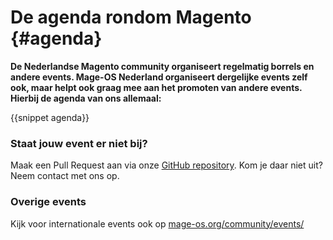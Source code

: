 # De agenda rondom Magento {#agenda}

**De Nederlandse Magento community organiseert regelmatig borrels en andere events. Mage-OS Nederland organiseert dergelijke events zelf ook, maar helpt ook graag mee aan het promoten van andere events. Hierbij de agenda van ons allemaal:**

{{snippet agenda}}

### Staat jouw event er niet bij? 
Maak een Pull Request aan via onze [GitHub repository](https://github.com/mage-os-nl/mage-os.nl/blob/main/content/data/events.json). Kom je daar niet uit? Neem contact met ons op.

### Overige events
Kijk voor internationale events ook op [mage-os.org/community/events/](https://mage-os.org/community/events/)
